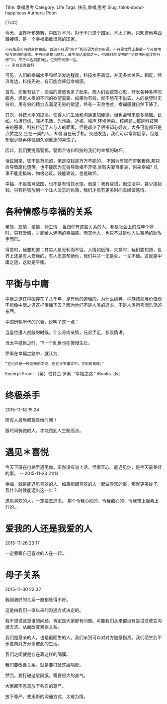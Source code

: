 Title: 幸福思考
Category: Life
Tags: 快乐,幸福,思考
Slug: think-about-happiness
Authors: Poon

[TOC]



今天，世界杯预选赛，中国对不丹。对于不丹这个国家，不太了解。只知道他与西藏接壤，是一个幸福指数很高的国家。

    不丹族是不丹的主体民族，西部不丹语“宗卡”和英语为官方用语。不丹是世界上最后一个开放电视与网络的国家。不丹经济相当落后，最不发达国家之一，但2006年发布的“全球快乐国度排行榜”中，不丹却名列第8位，位列亚洲第一位。
    -- 来自百度百科

可见，人们的幸福水平和经济发达程度，科技水平高低，并无多大关系。相反，经济发达，科技先进，有可能会降低幸福感。


首先，兜里有钱了，面临的诱惑也多了起来。商人们会挖空心思，开发各种各样的服务，满足人类的不同的欲望需要。如果你有钱，就不愁花不出去。人的欲望时无穷的，用有穷的精力去满足无穷的欲望，终有一天会倦怠，幸福感就自然下降了。

其次，科技水平的提高，使得人们生活和沟通更加便捷，但也会带来更多烦恼。比如，垃圾短信，骚扰电话，光污染，近视，噪声,环境污染，核问题...都是科技带来的恶果。科技拉近了人与人的距离，但是却少了很多知心好友，大多可能都只是点赞之交,坐在一桌的人，却各自在玩手机。交通发达，我们可以常常回家，但是却很少能再体验到久别重逢的喜悦了。

因此，我们要提高警惕，警惕金钱和科技的我们的幸福的破坏。

话说回来，钱不是万能的，但是没钱是万万不能的。 不因为有钱而穷奢极侈,那只会导致腐化堕落。也不能因为无钱导致揭不开锅,贫贱夫妻百事哀，何来幸福? 凡事不能走极端，物极必反。钱能建设，也能破坏。

幸福，不是富可敌国，也不是有情饮水饱，而是：我有些钱，但生活中，甚少提起钱。只有将钱放到一个让人淡忘的角落，我们才能有更多时间去经营感情。

# 各种情感与幸福的关系

亲情，友情，爱情，师生情... 当跟你有这些关系的人，都是社会上的成年个体时，只有爱情，才能给人满满的幸福感。而其他人，也只不过是你人生赛场的助攻手而已。

得意时，我要知道：其实人是无利而不往，人情如纸薄。失意时，我们要知道，世界上还是有人爱你的，有人愿意帮助你，我们并非一无是处，一文不值。这就是中庸之道，这就是平衡。

# 平衡与中庸

中庸之道在中国存在了几千年，是有他的道理的。为什么纳粹、种族歧视等价值观不能像中庸之道这样传播下去？因为他们不是人类的追求，不是人类所喜闻乐见的东西。

中国历朝历代的兴衰，说明了这一点：

当皇位遭人觊觎的时候，什么骨肉亲情，兄弟手足，都没情讲。

当太平盛世之时，下一个乱世也在慢慢生长。

罗素在幸福之路中，就认为:

    “它也许是一种乏味的学说，但在许多事实中，它却是真理。”

Excerpt From: （英）伯特兰·罗素. “幸福之路.” iBooks. [ls]

# 终极杀手

2015-11-18 15:24 

所有人最后都将败给时间！

跟时间赛跑的人，才能跑到人生制高点。

# 遇见＊喜悦

今天下班在电梯里遇见你。虽然没有说上话，但很开心。能遇见你，是今天最美好的事。 -- 2015-11-23 21:14

幸福，就是能遇见喜欢的人。如果能跟喜欢的人一起做喜欢的事，那就更美妙了。我什么时候能迈出这一步？ 

遇见喜欢的人，一定要去追求。 那个令我心动的、令我痴心的、令我肾上腺素上升的...

# 爱我的人还是我爱的人

2015-11-26 23:17

一定要跟自己喜欢的人在一起...

<!-- ^ -->

# 母子关系

2015-11-30 22:32 

我跟我妈的关系一直都处得不好。

这是由我们一直以来的沟通方式决定的。

我不想说这是谁的问题，肯定是大家都有问题。可能我们从来都没有尝试过改变沟通方式、从而改变紧张关系。

我们是最亲的人，也是最陌生的人。我们亲到可以对对方随意指责。我们陌生到不乐意向对方分享彼此的生活。

我们之间就是存在着这样的隔膜。

我们要改善关系，就是要打破这层隔膜。

然而，要打破这层隔膜，需要很大的勇气。

大家都不愿意放下各自的尊严。

放下尊严，使用新的沟通方式，太难为情。



<!-- $ -->

